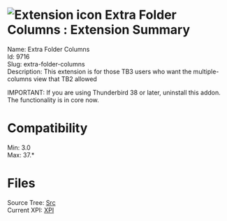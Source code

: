 # ![Extension icon](https://addons.thunderbird.net/static/img/addon-icons/default-64.png) Extra Folder Columns : Extension Summary

Name: Extra Folder Columns  
Id: 9716  
Slug: extra-folder-columns  
Description: This extension is for those TB3 users who want the multiple-columns view that TB2 allowed

IMPORTANT: If you are using Thunderbird 38 or later, uninstall this addon. The functionality is in core now.
  

# Compatibility
Min: 3.0  
Max: 37.*  

# Files

Source Tree: [Src](C:/Dev/Thunderbird/ThunderKdB/xall/xOther/9716-extra-folder-columns/src)  
Current XPI: [XPI](C:/Dev/Thunderbird/ThunderKdB/xall/xOther/9716-extra-folder-columns/xpi)  



